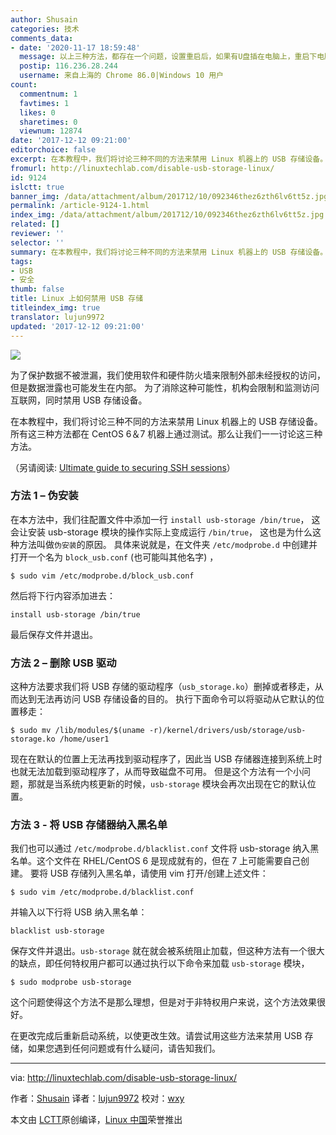 ```yaml
---
author: Shusain
categories: 技术
comments_data:
- date: '2020-11-17 18:59:48'
  message: 以上三种方法，都存在一个问题，设置重启后，如果有U盘插在电脑上，重启下电脑，设置就会失效
  postip: 116.236.28.244
  username: 来自上海的 Chrome 86.0|Windows 10 用户
count:
  commentnum: 1
  favtimes: 1
  likes: 0
  sharetimes: 0
  viewnum: 12874
date: '2017-12-12 09:21:00'
editorchoice: false
excerpt: 在本教程中，我们将讨论三种不同的方法来禁用 Linux 机器上的 USB 存储设备。所有这三种方法都在 CentOS 6＆7 机器上通过测试。那么让我们一一讨论这三种方法，
fromurl: http://linuxtechlab.com/disable-usb-storage-linux/
id: 9124
islctt: true
banner_img: /data/attachment/album/201712/10/092346thez6zth6lv6tt5z.jpg
permalink: /article-9124-1.html
index_img: /data/attachment/album/201712/10/092346thez6zth6lv6tt5z.jpg.thumb.jpg
related: []
reviewer: ''
selector: ''
summary: 在本教程中，我们将讨论三种不同的方法来禁用 Linux 机器上的 USB 存储设备。所有这三种方法都在 CentOS 6＆7 机器上通过测试。那么让我们一一讨论这三种方法，
tags:
- USB
- 安全
thumb: false
title: Linux 上如何禁用 USB 存储
titleindex_img: true
translator: lujun9972
updated: '2017-12-12 09:21:00'
---
```


![](/data/attachment/album/201712/10/092346thez6zth6lv6tt5z.jpg)


为了保护数据不被泄漏，我们使用软件和硬件防火墙来限制外部未经授权的访问，但是数据泄露也可能发生在内部。 为了消除这种可能性，机构会限制和监测访问互联网，同时禁用 USB 存储设备。


在本教程中，我们将讨论三种不同的方法来禁用 Linux 机器上的 USB 存储设备。所有这三种方法都在 CentOS 6＆7 机器上通过测试。那么让我们一一讨论这三种方法。


（另请阅读: [Ultimate guide to securing SSH sessions](http://linuxtechlab.com/ultimate-guide-to-securing-ssh-sessions/)）


### 方法 1 – 伪安装


在本方法中，我们往配置文件中添加一行 `install usb-storage /bin/true`， 这会让安装 usb-storage 模块的操作实际上变成运行 `/bin/true`， 这也是为什么这种方法叫做`伪安装`的原因。 具体来说就是，在文件夹 `/etc/modprobe.d` 中创建并打开一个名为 `block_usb.conf` (也可能叫其他名字) ，



```
$ sudo vim /etc/modprobe.d/block_usb.conf

```

然后将下行内容添加进去：



```
install usb-storage /bin/true

```

最后保存文件并退出。


### 方法 2 – 删除 USB 驱动


这种方法要求我们将 USB 存储的驱动程序（`usb_storage.ko`）删掉或者移走，从而达到无法再访问 USB 存储设备的目的。 执行下面命令可以将驱动从它默认的位置移走：



```
$ sudo mv /lib/modules/$(uname -r)/kernel/drivers/usb/storage/usb-storage.ko /home/user1

```

现在在默认的位置上无法再找到驱动程序了，因此当 USB 存储器连接到系统上时也就无法加载到驱动程序了，从而导致磁盘不可用。 但是这个方法有一个小问题，那就是当系统内核更新的时候，`usb-storage` 模块会再次出现在它的默认位置。


### 方法 3 - 将 USB 存储器纳入黑名单


我们也可以通过 `/etc/modprobe.d/blacklist.conf` 文件将 usb-storage 纳入黑名单。这个文件在 RHEL/CentOS 6 是现成就有的，但在 7 上可能需要自己创建。 要将 USB 存储列入黑名单，请使用 vim 打开/创建上述文件：



```
$ sudo vim /etc/modprobe.d/blacklist.conf

```

并输入以下行将 USB 纳入黑名单：



```
blacklist usb-storage

```

保存文件并退出。`usb-storage` 就在就会被系统阻止加载，但这种方法有一个很大的缺点，即任何特权用户都可以通过执行以下命令来加载 `usb-storage` 模块，



```
$ sudo modprobe usb-storage

```

这个问题使得这个方法不是那么理想，但是对于非特权用户来说，这个方法效果很好。


在更改完成后重新启动系统，以使更改生效。请尝试用这些方法来禁用 USB 存储，如果您遇到任何问题或有什么疑问，请告知我们。




---


via: <http://linuxtechlab.com/disable-usb-storage-linux/>


作者：[Shusain](http://linuxtechlab.com/author/shsuain/) 译者：[lujun9972](https://github.com/lujun9972) 校对：[wxy](https://github.com/wxy)


本文由 [LCTT](https://github.com/LCTT/TranslateProject)原创编译，[Linux 中国](https://linux.cn/)荣誉推出